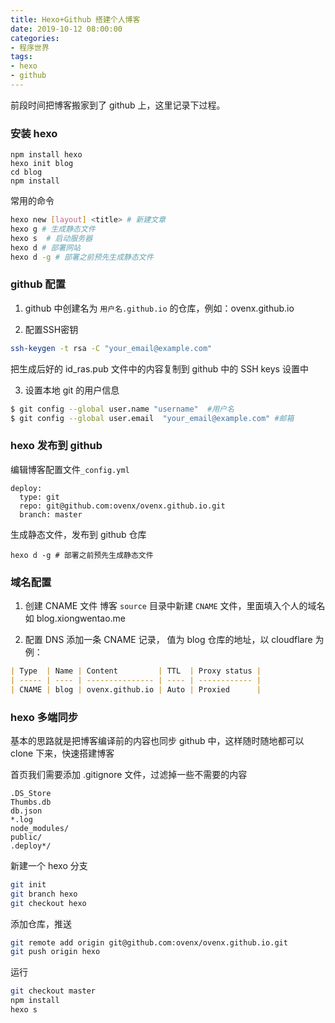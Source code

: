 ```yaml
---
title: Hexo+Github 搭建个人博客
date: 2019-10-12 08:00:00
categories:
- 程序世界
tags:
- hexo
- github
---
```


前段时间把博客搬家到了 github 上，这里记录下过程。

### 安装 hexo
```
npm install hexo
hexo init blog
cd blog
npm install
```

常用的命令
```bash
hexo new [layout] <title> # 新建文章
hexo g # 生成静态文件
hexo s  # 启动服务器
hexo d # 部署网站
hexo d -g # 部署之前预先生成静态文件
```

### github 配置

1. github 中创建名为 `用户名.github.io` 的仓库，例如：ovenx.github.io

2. 配置SSH密钥
```bash
ssh-keygen -t rsa -C "your_email@example.com"
```
把生成后好的 id_ras.pub 文件中的内容复制到 github 中的 SSH keys 设置中

3. 设置本地 git 的用户信息
```bash
$ git config --global user.name "username"  #用户名
$ git config --global user.email  "your_email@example.com" #邮箱
```

### hexo 发布到 github 
编辑博客配置文件`_config.yml`

```
deploy:
  type: git
  repo: git@github.com:ovenx/ovenx.github.io.git
  branch: master
```
生成静态文件，发布到 github 仓库
```
hexo d -g # 部署之前预先生成静态文件
```

### 域名配置
1. 创建 CNAME 文件
博客 `source` 目录中新建 `CNAME` 文件，里面填入个人的域名如 blog.xiongwentao.me

2. 配置 DNS
添加一条 CNAME 记录， 值为 blog 仓库的地址，以 cloudflare 为例：
```markdown
| Type  | Name | Content         | TTL  | Proxy status |
| ----- | ---- | --------------- | ---- | ------------ |
| CNAME | blog | ovenx.github.io | Auto | Proxied      |
```

### hexo 多端同步
基本的思路就是把博客编译前的内容也同步 github 中，这样随时随地都可以 clone 下来，快速搭建博客

首页我们需要添加 .gitignore 文件，过滤掉一些不需要的内容
```
.DS_Store
Thumbs.db
db.json
*.log
node_modules/
public/
.deploy*/
```

新建一个 hexo 分支
```bash
git init
git branch hexo  
git checkout hexo  
```

添加仓库，推送
```bash
git remote add origin git@github.com:ovenx/ovenx.github.io.git 
git push origin hexo  
```

运行
```bash
git checkout master
npm install
hexo s
```